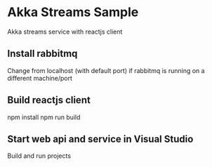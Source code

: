 # Akka Streams Sample
Akka streams service with reactjs client

## Install rabbitmq
Change from localhost (with default port) if rabbitmq is running on a different machine/port

## Build reactjs client
npm install
npm run build

## Start web api and service in Visual Studio 
Build and run projects

